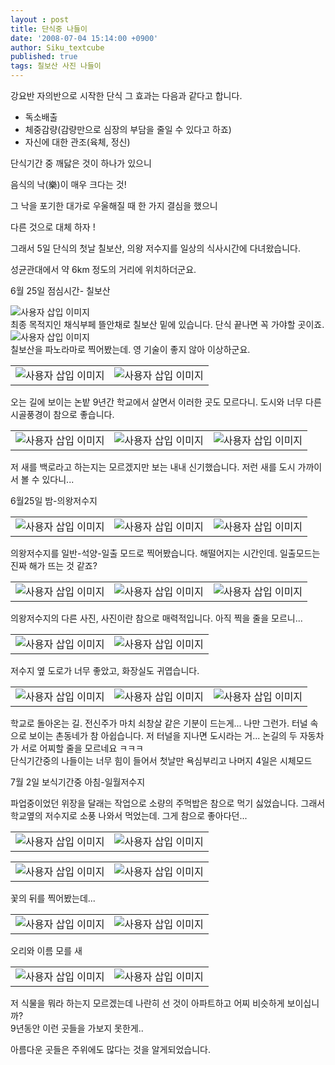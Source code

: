 ```yaml
---
layout : post
title: 단식중 나들이
date: '2008-07-04 15:14:00 +0900'
author: Siku_textcube
published: true
tags: 칠보산 사진 나들이
---
```

<!--data-blogger-escaped-&lt;script src=&quot;http://ss.textcube.com/service/blog/script/blogger.js&quot; type=&quot;text/javascript&quot;&gt;&lt;/script&gt;-->강요반 자의반으로 시작한 단식 그 효과는 다음과 같다고 합니다.
<ul>
<li>독소배출</li>
<li>체중감량(감량만으로 심장의 부담을 줄일 수 있다고 하죠)</li>
<li>자신에 대한 관조(육체, 정신)</li>
</ul>
단식기간 중 깨닳은 것이 하나가 있으니

<span data-blogger-escaped-style="background-color: rgb(250, 255, 169);">음식의 낙(樂)이 매우 크다는 것!</span>

그 낙을 포기한 대가로 우울해질 때 한 가지 결심을 했으니

<span data-blogger-escaped-style="background-color: rgb(250, 255, 169);">다른 것으로 대체 하자 !</span>

그래서 5일 단식의 첫날 칠보산, 의왕 저수지를 일상의 식사시간에 다녀왔습니다.

성균관대에서 약 6km 정도의 거리에 위치하더군요.
<div data-blogger-escaped-style="padding: 10px; background-color: rgb(201, 237, 255);">

6월 25일 점심시간- 칠보산
<div class="imageblock center" data-blogger-escaped-style="text-align: center; clear: both;">

<img src="https://images-blogger-opensocial.googleusercontent.com/gadgets/proxy?url=http%3A%2F%2Fss.textcube.com%2Fblog%2F2%2F24476%2Fattach%2FXOybOpkLMR.JPG&amp;container=blogger&amp;gadget=a&amp;rewriteMime=image%2F*" alt="사용자 삽입 이미지" data-blogger-escaped-style="width:450px;height:337px;" data-blogger-escaped-onclick="TC$PRIV_open_img('http://ss.textcube.com/blog/2/24476/attach/XOybOpkLMR.JPG')" data-orig-src="http://ss.textcube.com/blog/2/24476/attach/XOybOpkLMR.JPG" />

</div>
최종 목적지인 채식부페 뜰안채로 칠보산 밑에 있습니다. 단식 끝나면 꼭 가야할 곳이죠.
<div class="imageblock center" data-blogger-escaped-style="text-align: center; clear: both;">

<img src="https://images-blogger-opensocial.googleusercontent.com/gadgets/proxy?url=http%3A%2F%2Fss.textcube.com%2Fblog%2F2%2F24476%2Fattach%2FXcdtqvFVq1.JPG&amp;container=blogger&amp;gadget=a&amp;rewriteMime=image%2F*" alt="사용자 삽입 이미지" data-blogger-escaped-style="width:450px;height:119px;" data-blogger-escaped-onclick="TC$PRIV_open_img('http://ss.textcube.com/blog/2/24476/attach/XcdtqvFVq1.JPG')" data-orig-src="http://ss.textcube.com/blog/2/24476/attach/XcdtqvFVq1.JPG" />

</div>
칠보산을 파노라마로 찍어봤는데. 영 기술이 좋지 않아 이상하군요.
<div class="imageblock dual center" data-blogger-escaped-style="text-align: center; clear: both;">
<table border="0" cellspacing="5" cellpadding="0" data-blogger-escaped-style="margin:0 auto;">
<tbody>
<tr>
<td><img src="https://images-blogger-opensocial.googleusercontent.com/gadgets/proxy?url=http%3A%2F%2Fss.textcube.com%2Fblog%2F2%2F24476%2Fattach%2FXVgIEsBmRO.JPG&amp;container=blogger&amp;gadget=a&amp;rewriteMime=image%2F*" alt="사용자 삽입 이미지" data-blogger-escaped-style="width:225px;height:168px;" data-blogger-escaped-onclick="TC$PRIV_open_img('http://ss.textcube.com/blog/2/24476/attach/XVgIEsBmRO.JPG')" data-orig-src="http://ss.textcube.com/blog/2/24476/attach/XVgIEsBmRO.JPG" /></td>
<td><img src="https://images-blogger-opensocial.googleusercontent.com/gadgets/proxy?url=http%3A%2F%2Fss.textcube.com%2Fblog%2F2%2F24476%2Fattach%2FXTglwMQOoB.JPG&amp;container=blogger&amp;gadget=a&amp;rewriteMime=image%2F*" alt="사용자 삽입 이미지" data-blogger-escaped-style="width:225px;height:168px;" data-blogger-escaped-onclick="TC$PRIV_open_img('http://ss.textcube.com/blog/2/24476/attach/XTglwMQOoB.JPG')" data-orig-src="http://ss.textcube.com/blog/2/24476/attach/XTglwMQOoB.JPG" /></td>
</tr>
</tbody>
</table>
</div>
오는 길에 보이는 논밭 9년간 학교에서 살면서 이러한 곳도 모르다니. 도시와 너무 다른 시골풍경이 참으로 좋습니다.
<div class="imageblock dual center" data-blogger-escaped-style="text-align: center; clear: both;">
<table border="0" cellspacing="5" cellpadding="0" data-blogger-escaped-style="margin:0 auto;">
<tbody>
<tr>
<td><img src="https://images-blogger-opensocial.googleusercontent.com/gadgets/proxy?url=http%3A%2F%2Fss.textcube.com%2Fblog%2F2%2F24476%2Fattach%2FXCjYFzETc8.JPG&amp;container=blogger&amp;gadget=a&amp;rewriteMime=image%2F*" alt="사용자 삽입 이미지" data-blogger-escaped-style="width:150px;height:112px;" data-blogger-escaped-onclick="TC$PRIV_open_img('http://ss.textcube.com/blog/2/24476/attach/XCjYFzETc8.JPG')" data-orig-src="http://ss.textcube.com/blog/2/24476/attach/XCjYFzETc8.JPG" /></td>
<td><img src="https://images-blogger-opensocial.googleusercontent.com/gadgets/proxy?url=http%3A%2F%2Fss.textcube.com%2Fblog%2F2%2F24476%2Fattach%2FXB74sGw8AU.JPG&amp;container=blogger&amp;gadget=a&amp;rewriteMime=image%2F*" alt="사용자 삽입 이미지" data-blogger-escaped-style="width:150px;height:112px;" data-blogger-escaped-onclick="TC$PRIV_open_img('http://ss.textcube.com/blog/2/24476/attach/XB74sGw8AU.JPG')" data-orig-src="http://ss.textcube.com/blog/2/24476/attach/XB74sGw8AU.JPG" /></td>
<td><img src="https://images-blogger-opensocial.googleusercontent.com/gadgets/proxy?url=http%3A%2F%2Fss.textcube.com%2Fblog%2F2%2F24476%2Fattach%2FXTpokfzndq.JPG&amp;container=blogger&amp;gadget=a&amp;rewriteMime=image%2F*" alt="사용자 삽입 이미지" data-blogger-escaped-style="width:150px;height:112px;" data-blogger-escaped-onclick="TC$PRIV_open_img('http://ss.textcube.com/blog/2/24476/attach/XTpokfzndq.JPG')" data-orig-src="http://ss.textcube.com/blog/2/24476/attach/XTpokfzndq.JPG" /></td>
</tr>
</tbody>
</table>
</div>
저 새를 백로라고 하는지는 모르겠지만 보는 내내 신기했습니다. 저런 새를 도시 가까이서 볼 수 있다니...

</div>
<div data-blogger-escaped-style="padding: 10px; background-color: rgb(228, 228, 228);">

6월25일 밤-의왕저수지
<div class="imageblock dual center" data-blogger-escaped-style="text-align: center; clear: both;">
<table border="0" cellspacing="5" cellpadding="0" data-blogger-escaped-style="margin:0 auto;">
<tbody>
<tr>
<td><img src="https://images-blogger-opensocial.googleusercontent.com/gadgets/proxy?url=http%3A%2F%2Fss.textcube.com%2Fblog%2F2%2F24476%2Fattach%2FXaLQjB2Ts5.JPG&amp;container=blogger&amp;gadget=a&amp;rewriteMime=image%2F*" alt="사용자 삽입 이미지" data-blogger-escaped-style="width:150px;height:112px;" data-blogger-escaped-onclick="TC$PRIV_open_img('http://ss.textcube.com/blog/2/24476/attach/XaLQjB2Ts5.JPG')" data-orig-src="http://ss.textcube.com/blog/2/24476/attach/XaLQjB2Ts5.JPG" /></td>
<td><img src="https://images-blogger-opensocial.googleusercontent.com/gadgets/proxy?url=http%3A%2F%2Fss.textcube.com%2Fblog%2F2%2F24476%2Fattach%2FXcee5bF4CA.JPG&amp;container=blogger&amp;gadget=a&amp;rewriteMime=image%2F*" alt="사용자 삽입 이미지" data-blogger-escaped-style="width:150px;height:112px;" data-blogger-escaped-onclick="TC$PRIV_open_img('http://ss.textcube.com/blog/2/24476/attach/Xcee5bF4CA.JPG')" data-orig-src="http://ss.textcube.com/blog/2/24476/attach/Xcee5bF4CA.JPG" /></td>
<td><img src="https://images-blogger-opensocial.googleusercontent.com/gadgets/proxy?url=http%3A%2F%2Fss.textcube.com%2Fblog%2F2%2F24476%2Fattach%2FXQi4oyC13J.JPG&amp;container=blogger&amp;gadget=a&amp;rewriteMime=image%2F*" alt="사용자 삽입 이미지" data-blogger-escaped-style="width:150px;height:112px;" data-blogger-escaped-onclick="TC$PRIV_open_img('http://ss.textcube.com/blog/2/24476/attach/XQi4oyC13J.JPG')" data-orig-src="http://ss.textcube.com/blog/2/24476/attach/XQi4oyC13J.JPG" /></td>
</tr>
</tbody>
</table>
</div>
의왕저수지를 일반-석양-일출 모드로 찍어봤습니다. 해떨어지는 시간인데. 일출모드는 진짜 해가 뜨는 것 같죠?
<div class="imageblock dual center" data-blogger-escaped-style="text-align: center; clear: both;">
<table border="0" cellspacing="5" cellpadding="0" data-blogger-escaped-style="margin:0 auto;">
<tbody>
<tr>
<td><img src="https://images-blogger-opensocial.googleusercontent.com/gadgets/proxy?url=http%3A%2F%2Fss.textcube.com%2Fblog%2F2%2F24476%2Fattach%2FXPFau0jcqa.JPG&amp;container=blogger&amp;gadget=a&amp;rewriteMime=image%2F*" alt="사용자 삽입 이미지" data-blogger-escaped-style="width:150px;height:112px;" data-blogger-escaped-onclick="TC$PRIV_open_img('http://ss.textcube.com/blog/2/24476/attach/XPFau0jcqa.JPG')" data-orig-src="http://ss.textcube.com/blog/2/24476/attach/XPFau0jcqa.JPG" /></td>
<td><img src="https://images-blogger-opensocial.googleusercontent.com/gadgets/proxy?url=http%3A%2F%2Fss.textcube.com%2Fblog%2F2%2F24476%2Fattach%2FXC8pFOghN5.JPG&amp;container=blogger&amp;gadget=a&amp;rewriteMime=image%2F*" alt="사용자 삽입 이미지" data-blogger-escaped-style="width:150px;height:112px;" data-blogger-escaped-onclick="TC$PRIV_open_img('http://ss.textcube.com/blog/2/24476/attach/XC8pFOghN5.JPG')" data-orig-src="http://ss.textcube.com/blog/2/24476/attach/XC8pFOghN5.JPG" /></td>
<td><img src="https://images-blogger-opensocial.googleusercontent.com/gadgets/proxy?url=http%3A%2F%2Fss.textcube.com%2Fblog%2F2%2F24476%2Fattach%2FXC9rJtGR3X.JPG&amp;container=blogger&amp;gadget=a&amp;rewriteMime=image%2F*" alt="사용자 삽입 이미지" data-blogger-escaped-style="width:150px;height:112px;" data-blogger-escaped-onclick="TC$PRIV_open_img('http://ss.textcube.com/blog/2/24476/attach/XC9rJtGR3X.JPG')" data-orig-src="http://ss.textcube.com/blog/2/24476/attach/XC9rJtGR3X.JPG" /></td>
</tr>
</tbody>
</table>
</div>
의왕저수지의 다른 사진, 사진이란 참으로 매력적입니다. 아직 찍을 줄을 모르니...
<div class="imageblock dual center" data-blogger-escaped-style="text-align: center; clear: both;">
<table border="0" cellspacing="5" cellpadding="0" data-blogger-escaped-style="margin:0 auto;">
<tbody>
<tr>
<td><img src="https://images-blogger-opensocial.googleusercontent.com/gadgets/proxy?url=http%3A%2F%2Fss.textcube.com%2Fblog%2F2%2F24476%2Fattach%2FXRH9820cTe.JPG&amp;container=blogger&amp;gadget=a&amp;rewriteMime=image%2F*" alt="사용자 삽입 이미지" data-blogger-escaped-style="width:225px;height:168px;" data-blogger-escaped-onclick="TC$PRIV_open_img('http://ss.textcube.com/blog/2/24476/attach/XRH9820cTe.JPG')" data-orig-src="http://ss.textcube.com/blog/2/24476/attach/XRH9820cTe.JPG" /></td>
<td><img src="https://images-blogger-opensocial.googleusercontent.com/gadgets/proxy?url=http%3A%2F%2Fss.textcube.com%2Fblog%2F2%2F24476%2Fattach%2FXVTgORkvxY.JPG&amp;container=blogger&amp;gadget=a&amp;rewriteMime=image%2F*" alt="사용자 삽입 이미지" data-blogger-escaped-style="width:225px;height:168px;" data-blogger-escaped-onclick="TC$PRIV_open_img('http://ss.textcube.com/blog/2/24476/attach/XVTgORkvxY.JPG')" data-orig-src="http://ss.textcube.com/blog/2/24476/attach/XVTgORkvxY.JPG" /></td>
</tr>
</tbody>
</table>
</div>
저수지 옆 도로가 너무 좋았고, 화장실도 귀엽습니다.
<div class="imageblock dual center" data-blogger-escaped-style="text-align: center; clear: both;">
<table border="0" cellspacing="5" cellpadding="0" data-blogger-escaped-style="margin:0 auto;">
<tbody>
<tr>
<td><img src="https://images-blogger-opensocial.googleusercontent.com/gadgets/proxy?url=http%3A%2F%2Fss.textcube.com%2Fblog%2F2%2F24476%2Fattach%2FXe9jWbSGXw.JPG&amp;container=blogger&amp;gadget=a&amp;rewriteMime=image%2F*" alt="사용자 삽입 이미지" data-blogger-escaped-style="width:150px;height:112px;" data-blogger-escaped-onclick="TC$PRIV_open_img('http://ss.textcube.com/blog/2/24476/attach/Xe9jWbSGXw.JPG')" data-orig-src="http://ss.textcube.com/blog/2/24476/attach/Xe9jWbSGXw.JPG" /></td>
<td><img src="https://images-blogger-opensocial.googleusercontent.com/gadgets/proxy?url=http%3A%2F%2Fss.textcube.com%2Fblog%2F2%2F24476%2Fattach%2FXIVw2IXamS.JPG&amp;container=blogger&amp;gadget=a&amp;rewriteMime=image%2F*" alt="사용자 삽입 이미지" data-blogger-escaped-style="width:150px;height:112px;" data-blogger-escaped-onclick="TC$PRIV_open_img('http://ss.textcube.com/blog/2/24476/attach/XIVw2IXamS.JPG')" data-orig-src="http://ss.textcube.com/blog/2/24476/attach/XIVw2IXamS.JPG" /></td>
<td><img src="https://images-blogger-opensocial.googleusercontent.com/gadgets/proxy?url=http%3A%2F%2Fss.textcube.com%2Fblog%2F2%2F24476%2Fattach%2FXCdaba3deO.JPG&amp;container=blogger&amp;gadget=a&amp;rewriteMime=image%2F*" alt="사용자 삽입 이미지" data-blogger-escaped-style="width:150px;height:112px;" data-blogger-escaped-onclick="TC$PRIV_open_img('http://ss.textcube.com/blog/2/24476/attach/XCdaba3deO.JPG')" data-orig-src="http://ss.textcube.com/blog/2/24476/attach/XCdaba3deO.JPG" /></td>
</tr>
</tbody>
</table>
</div>
학교로 돌아온는 길. 전신주가 마치 쇠창살 같은 기분이 드는게... 나만 그런가. 터널 속으로 보이는 촌동네가 참 아쉽습니다. 저 터널을 지나면 도시라는 거... 논길의 두 자동차가 서로 어찌할 줄을 모르네요 ㅋㅋㅋ

</div>
단식기간중의 나들이는 너무 힘이 들어서 첫날만 욕심부리고 나머지 4일은 시체모드
<div data-blogger-escaped-style="padding: 10px; background-color: rgb(208, 255, 157);">

7월 2일 보식기간중 아침-일월저수지

파업중이었던 위장을 달래는 작업으로 소량의 주먹밥은 참으로 먹기 싫었습니다. 그래서 학교옆의 저수지로 소풍 나와서 먹었는데. 그게 참으로 좋아다던...
<div class="imageblock dual center" data-blogger-escaped-style="text-align: center; clear: both;">
<table border="0" cellspacing="5" cellpadding="0" data-blogger-escaped-style="margin:0 auto;">
<tbody>
<tr>
<td><img src="https://images-blogger-opensocial.googleusercontent.com/gadgets/proxy?url=http%3A%2F%2Fss.textcube.com%2Fblog%2F2%2F24476%2Fattach%2FXP1fuT1mZC.JPG&amp;container=blogger&amp;gadget=a&amp;rewriteMime=image%2F*" alt="사용자 삽입 이미지" data-blogger-escaped-style="width:225px;height:168px;" data-blogger-escaped-onclick="TC$PRIV_open_img('http://ss.textcube.com/blog/2/24476/attach/XP1fuT1mZC.JPG')" data-orig-src="http://ss.textcube.com/blog/2/24476/attach/XP1fuT1mZC.JPG" /></td>
<td><img src="https://images-blogger-opensocial.googleusercontent.com/gadgets/proxy?url=http%3A%2F%2Fss.textcube.com%2Fblog%2F2%2F24476%2Fattach%2FXUdrfvFAJs.JPG&amp;container=blogger&amp;gadget=a&amp;rewriteMime=image%2F*" alt="사용자 삽입 이미지" data-blogger-escaped-style="width:225px;height:168px;" data-blogger-escaped-onclick="TC$PRIV_open_img('http://ss.textcube.com/blog/2/24476/attach/XUdrfvFAJs.JPG')" data-orig-src="http://ss.textcube.com/blog/2/24476/attach/XUdrfvFAJs.JPG" /></td>
</tr>
</tbody>
</table>
</div>
<div class="imageblock dual center" data-blogger-escaped-style="text-align: center; clear: both;">
<table border="0" cellspacing="5" cellpadding="0" data-blogger-escaped-style="margin:0 auto;">
<tbody>
<tr>
<td><img src="https://images-blogger-opensocial.googleusercontent.com/gadgets/proxy?url=http%3A%2F%2Fss.textcube.com%2Fblog%2F2%2F24476%2Fattach%2FXGTeG01fpL.JPG&amp;container=blogger&amp;gadget=a&amp;rewriteMime=image%2F*" alt="사용자 삽입 이미지" data-blogger-escaped-style="width:225px;height:168px;" data-blogger-escaped-onclick="TC$PRIV_open_img('http://ss.textcube.com/blog/2/24476/attach/XGTeG01fpL.JPG')" data-orig-src="http://ss.textcube.com/blog/2/24476/attach/XGTeG01fpL.JPG" /></td>
<td><img src="https://images-blogger-opensocial.googleusercontent.com/gadgets/proxy?url=http%3A%2F%2Fss.textcube.com%2Fblog%2F2%2F24476%2Fattach%2FXewZAlCNtj.JPG&amp;container=blogger&amp;gadget=a&amp;rewriteMime=image%2F*" alt="사용자 삽입 이미지" data-blogger-escaped-style="width:225px;height:168px;" data-blogger-escaped-onclick="TC$PRIV_open_img('http://ss.textcube.com/blog/2/24476/attach/XewZAlCNtj.JPG')" data-orig-src="http://ss.textcube.com/blog/2/24476/attach/XewZAlCNtj.JPG" /></td>
</tr>
</tbody>
</table>
</div>
꽃의 뒤를 찍어봤는데...
<div class="imageblock dual center" data-blogger-escaped-style="text-align: center; clear: both;">
<table border="0" cellspacing="5" cellpadding="0" data-blogger-escaped-style="margin:0 auto;">
<tbody>
<tr>
<td><img src="https://images-blogger-opensocial.googleusercontent.com/gadgets/proxy?url=http%3A%2F%2Fss.textcube.com%2Fblog%2F2%2F24476%2Fattach%2FXAWaMuAV6Q.JPG&amp;container=blogger&amp;gadget=a&amp;rewriteMime=image%2F*" alt="사용자 삽입 이미지" data-blogger-escaped-style="width:225px;height:168px;" data-blogger-escaped-onclick="TC$PRIV_open_img('http://ss.textcube.com/blog/2/24476/attach/XAWaMuAV6Q.JPG')" data-orig-src="http://ss.textcube.com/blog/2/24476/attach/XAWaMuAV6Q.JPG" /></td>
<td><img src="https://images-blogger-opensocial.googleusercontent.com/gadgets/proxy?url=http%3A%2F%2Fss.textcube.com%2Fblog%2F2%2F24476%2Fattach%2FXHMYgpGzta.JPG&amp;container=blogger&amp;gadget=a&amp;rewriteMime=image%2F*" alt="사용자 삽입 이미지" data-blogger-escaped-style="width:225px;height:168px;" data-blogger-escaped-onclick="TC$PRIV_open_img('http://ss.textcube.com/blog/2/24476/attach/XHMYgpGzta.JPG')" data-orig-src="http://ss.textcube.com/blog/2/24476/attach/XHMYgpGzta.JPG" /></td>
</tr>
</tbody>
</table>
</div>
오리와 이름 모를 새
<div class="imageblock dual center" data-blogger-escaped-style="text-align: center; clear: both;">
<table border="0" cellspacing="5" cellpadding="0" data-blogger-escaped-style="margin:0 auto;">
<tbody>
<tr>
<td><img src="https://images-blogger-opensocial.googleusercontent.com/gadgets/proxy?url=http%3A%2F%2Fss.textcube.com%2Fblog%2F2%2F24476%2Fattach%2FXXwoEPAGGF.JPG&amp;container=blogger&amp;gadget=a&amp;rewriteMime=image%2F*" alt="사용자 삽입 이미지" data-blogger-escaped-style="width:225px;height:168px;" data-blogger-escaped-onclick="TC$PRIV_open_img('http://ss.textcube.com/blog/2/24476/attach/XXwoEPAGGF.JPG')" data-orig-src="http://ss.textcube.com/blog/2/24476/attach/XXwoEPAGGF.JPG" /></td>
<td><img src="https://images-blogger-opensocial.googleusercontent.com/gadgets/proxy?url=http%3A%2F%2Fss.textcube.com%2Fblog%2F2%2F24476%2Fattach%2FXBxAvbhtps.JPG&amp;container=blogger&amp;gadget=a&amp;rewriteMime=image%2F*" alt="사용자 삽입 이미지" data-blogger-escaped-style="width:225px;height:168px;" data-blogger-escaped-onclick="TC$PRIV_open_img('http://ss.textcube.com/blog/2/24476/attach/XBxAvbhtps.JPG')" data-orig-src="http://ss.textcube.com/blog/2/24476/attach/XBxAvbhtps.JPG" /></td>
</tr>
</tbody>
</table>
</div>
저 식물을 뭐라 하는지 모르겠는데 나란히 선 것이 아파트하고 어찌 비슷하게 보이십니까?

</div>
9년동안 이런 곳들을 가보지 못한게..

아름다운 곳들은 주위에도 많다는 것을 알게되었습니다.

